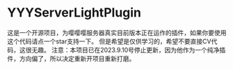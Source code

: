 # YYYServerLightPlugin
这是一个开源项目，为嘤嘤嘤服务器真实目前版本正在运作的插件，如果你要使用这个代码请点一个star支持一下。
但是希望是仅供学习的，希望不要直接CV代码，这很无趣。
注意：本项目已在2023.9.10号停止更新，因为他作为一个纯净插件，方向偏了，所以决定重新开项目重新打磨。
